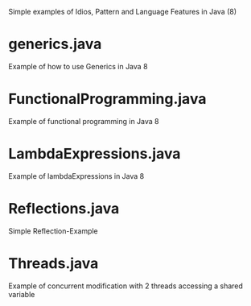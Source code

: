 Simple examples of Idios, Pattern and Language Features in Java (8)

# generics.java
  Example of how to use Generics in Java 8
# FunctionalProgramming.java
  Example of functional programming in Java 8
# LambdaExpressions.java
  Example of lambdaExpressions in Java 8
# Reflections.java
  Simple Reflection-Example
# Threads.java
  Example of concurrent modification with 2 threads accessing a shared variable
